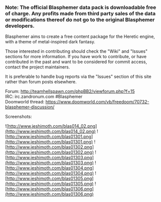 ### Note: The official Blasphemer data pack is downloadable free of charge.  Any profits made from third party sales of the data or modifications thereof do not go to the original Blasphemer developers. ###

Blasphemer aims to create a free content package for the Heretic engine, with a theme of metal-inspired dark fantasy.

Those interested in contributing should check the "Wiki" and "Issues" sections for more information.  If you have work to contribute, or have contributed in the past and want to be considered for commit access, contact the project maintainers.

It is preferable to handle bug reports via the "Issues" section of this site rather than forum posts elsewhere.

Forum: http://teamhellspawn.com/phpBB2/viewforum.php?f=15  
IRC: irc.zandronum.com #Blasphemer  
Doomworld thread: https://www.doomworld.com/vb/freedoom/70732-blasphemer-discussion/

Screenshots:

![http://www.jeshimoth.com/blas014_02.png](http://www.jeshimoth.com/blas014_02.png)
![http://www.jeshimoth.com/blas01301.png](http://www.jeshimoth.com/blas01301.png)
![http://www.jeshimoth.com/blas01302.png](http://www.jeshimoth.com/blas01302.png)
![http://www.jeshimoth.com/blas01303.png](http://www.jeshimoth.com/blas01303.png)
![http://www.jeshimoth.com/blas01304.png](http://www.jeshimoth.com/blas01304.png)
![http://www.jeshimoth.com/blas01305.png](http://www.jeshimoth.com/blas01305.png)
![http://www.jeshimoth.com/blas01306.png](http://www.jeshimoth.com/blas01306.png)
